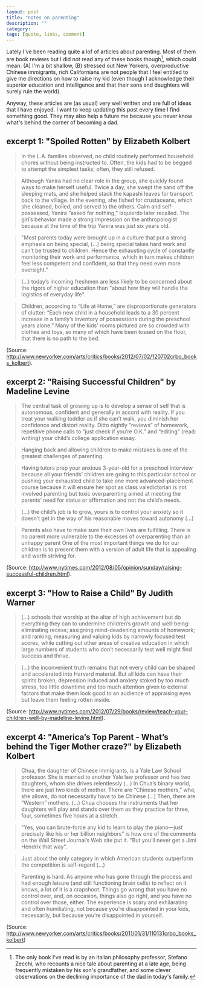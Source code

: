 ```yaml
---
layout: post
title: "notes on parenting"
description: ""
category: 
tags: [quote, links, comment]
---
```



Lately I've been reading quite a lof of articles about parenting. Most of them are book reviews but I did not read any of these books though[^nota-zecchi], which could mean: (A) I'm a bit shallow, (B) stressed out New Yorkers, overproductive Chinese immigrants, rich Californians are not people that I feel entitled to give me directions on how to raise my kid (even though I acknowledge their superior education and intelligence and that their sons and daughters will surely rule the world).

[^nota-zecchi]: The only book I've read is by an italian philosophy professor, Stefano Zecchi, who recounts a nice tale about parenting at a late age, being frequently mistaken by his son's grandfather, and some clever observations on the declining importance of the dad in today's family.

Anyway, these articles are (as usual) very well written and are full of ideas that I have enjoyed. I want to keep updating this post every time I find something good. They may also help a future me because you never know what's behind the corner of becoming a dad.


## excerpt 1: "Spoiled Rotten" by Elizabeth Kolbert

> In the L.A. families observed, no child routinely performed household chores without being instructed to. Often, the kids had to be begged to attempt the simplest tasks; often, they still refused.

> Although Yanira had no clear role in the group, she quickly found ways to make herself useful. Twice a day, she swept the sand off the sleeping mats, and she helped stack the kapashi leaves for transport back to the village. In the evening, she fished for crustaceans, which she cleaned, boiled, and served to the others. Calm and self-possessed, Yanira “asked for nothing,” Izquierdo later recalled. The girl’s behavior made a strong impression on the anthropologist because at the time of the trip Yanira was just six years old.

>"Most parents today were brought up in a culture that put a strong emphasis on being special, (...) being special takes hard work and can’t be trusted to children. Hence the exhausting cycle of constantly monitoring their work and performance, which in turn makes children feel less competent and confident, so that they need even more oversight."

> (...) today’s incoming freshmen are less likely to be concerned about the rigors of higher education than "about how they will handle the logistics of everyday life".

> Children, according to “Life at Home,” are disproportionate generators of clutter: “Each new child in a household leads to a 30 percent increase in a family’s inventory of possessions during the preschool years alone.” Many of the kids’ rooms pictured are so crowded with clothes and toys, so many of which have been tossed on the floor, that there is no path to the bed.

(Source:  <http://www.newyorker.com/arts/critics/books/2012/07/02/120702crbo_books_kolbert>).

## excerpt 2: "Raising Successful Children" by Madeline Levine

> The central task of growing up is to develop a sense of self that is autonomous, confident and generally in accord with reality. If you treat your walking toddler as if she can’t walk, you diminish her confidence and distort reality. Ditto nightly “reviews” of homework, repetitive phone calls to “just check if you’re O.K.” and “editing” (read: writing) your child’s college application essay.

> Hanging back and allowing children to make mistakes is one of the greatest challenges of parenting.

> Having tutors prep your anxious 3-year-old for a preschool interview because all your friends’ children are going to this particular school or pushing your exhausted child to take one more advanced-placement course because it will ensure her spot as class valedictorian is not involved parenting but toxic overparenting aimed at meeting the parents’ need for status or affirmation and not the child’s needs.

> (...) the child’s job is to grow, yours is to control your anxiety so it doesn’t get in the way of his reasonable moves toward autonomy (...)

> Parents also have to make sure their own lives are fulfilling. There is no parent more vulnerable to the excesses of overparenting than an unhappy parent One of the most important things we do for our children is to present them with a version of adult life that is appealing and worth striving for.

(Source: <http://www.nytimes.com/2012/08/05/opinion/sunday/raising-successful-children.html>).

## excerpt 3: "How to Raise a Child" By Judith Warner

> (...) schools that worship at the altar of high achievement but do everything they can to undermine children’s growth and well-being: eliminating recess; assigning mind-deadening amounts of homework; and ranking, measuring and valuing kids by narrowly focused test scores, while cutting out other areas of creative education in which large numbers of students who don’t necessarily test well might find success and thrive.

> (...) the inconvenient truth remains that not every child can be shaped and accelerated into Harvard material. But all kids can have their spirits broken, depression induced and anxiety stoked by too much stress, too little downtime and too much attention given to external factors that make them look good to an audience of appraising eyes but leave them feeling rotten inside.

(Source: <http://www.nytimes.com/2012/07/29/books/review/teach-your-children-well-by-madeline-levine.html>).


## excerpt 4: "America’s Top Parent - What’s behind the Tiger Mother craze?"  by Elizabeth Kolbert

> Chua, the daughter of Chinese immigrants, is a Yale Law School professor. She is married to another Yale law professor and has two daughters, whom she drives relentlessly (...) In Chua’s binary world, there are just two kinds of mother. There are “Chinese mothers,” who, she allows, do not necessarily have to be Chinese (...) Then, there are “Western” mothers. (...) Chua chooses the instruments that her daughters will play and stands over them as they practice for three, four, sometimes five hours at a stretch.

> "Yes, you can brute-force any kid to learn to play the piano—just precisely like his or her billion neighbors" is how one of the comments on the Wall Street Journal’s Web site put it. "But you’ll never get a Jimi Hendrix that way".

> Just about the only category in which American students outperform the competition is self-regard (...)

> Parenting is hard. As anyone who has gone through the process and had enough leisure (and still functioning brain cells) to reflect on it knows, a lot of it is a crapshoot. Things go wrong that you have no control over, and, on occasion, things also go right, and you have no control over those, either. The experience is scary and exhilarating and often humiliating, not because you’re disappointed in your kids, necessarily, but because you’re disappointed in yourself.

(Source: <http://www.newyorker.com/arts/critics/books/2011/01/31/110131crbo_books_kolbert>)
